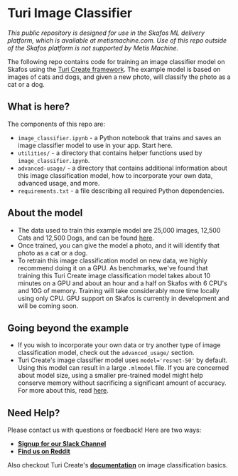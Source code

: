 # Turi Image Classifier

_This public repository is designed for use in the Skafos ML delivery platform, which is available at metismachine.com. Use of this repo outside of the Skafos platform is not supported by Metis Machine._

The following repo contains code for training an image classifier model on Skafos using the [Turi Create framework](https://apple.github.io/turicreate/docs/userguide/image_classifier/). The example model is based on images of cats and dogs, and given a new photo, will classify the photo as a cat or a dog. 

## What is here?

The components of this repo are:
- `image_classifier.ipynb` - a Python notebook that trains and saves an image classifier model to use in your app. Start here.
- `utilities/` - a directory that contains helper functions used by `image_classifier.ipynb`.
- `advanced-usage/` - a directory that contains additional information about this image classification model, how to incorporate your own data, advanced usage, and more. 
- `requirements.txt` - a file describing all required Python dependencies.

## About the model
- The data used to train this example model are 25,000 images, 12,500 Cats and 12,500 Dogs, and can be found [here](https://www.microsoft.com/en-us/download/details.aspx?id=54765). 
- Once trained, you can give the model a photo, and it will identify that photo as a cat or a dog. 
- To retrain this image classification model on new data, we highly recommend doing it on a GPU. As benchmarks, we've found that training this Turi Create image classification model takes about 10 minutes on a GPU and about an hour and a half on Skafos with 6 CPU's and 10G of memory. Training will take considerably more time locally using only CPU. GPU support on Skafos is currently in development and will be coming soon.

## Going beyond the example
- If you wish to incorporate your own data or try another type of image classification model, check out the `advanced_usage/` section. 
- Turi Create's image classifier model uses `model='resnet-50'` by default. Using this model can result in a large `.mlmodel` file. If you are concerned about model size, using a smaller pre-trained model might help conserve memory without sacrificing a significant amount of accuracy. For more about this, read [here](https://apple.github.io/turicreate/docs/userguide/image_classifier/how-it-works.html). 

## Need Help?
Please contact us with questions or feedback! Here are two ways:


-  [**Signup for our Slack Channel**](https://metismachine-skafos.slack.com/join/shared_invite/enQtNTAxMzEwOTk2NzA5LThjMmMyY2JkNTkwNDQ1YjgyYjFiY2MyMjRkMzYyM2E4MjUxNTJmYmQyODVhZWM2MjQwMjE5ZGM1Y2YwN2M5ODI)
-  [**Find us on Reddit**](https://reddit.com/r/skafos) 

Also checkout Turi Create's [**documentation**](https://apple.github.io/turicreate/docs/userguide/image_classifier/) on image classification basics.